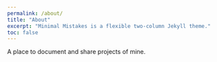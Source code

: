 ```yaml
---
permalink: /about/
title: "About"
excerpt: "Minimal Mistakes is a flexible two-column Jekyll theme."
toc: false
---
```


A place to document and share projects of mine.